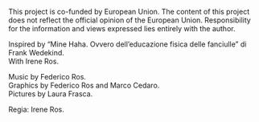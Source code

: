 This project is co-funded by European Union. The content of this project does not reflect the official opinion of the European Union. Responsibility for the information and views expressed lies entirely with the author.  

Inspired by “Mine Haha. Ovvero dell’educazione fisica delle fanciulle” di Frank Wedekind.  
With Irene Ros.  

Music by Federico Ros.  
Graphics by Federico Ros and Marco Cedaro.  
Pictures by Laura Frasca.  
  
Regia: Irene Ros.  